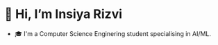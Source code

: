 # 👋 Hi, I’m Insiya Rizvi
- 🎓 I'm a Computer Science Enginering student specialising in AI/ML.

<!---
insiyar/insiyar is a ✨ special ✨ repository because its `README.md` (this file) appears on your GitHub profile.
You can click the Preview link to take a look at your changes.
--->
